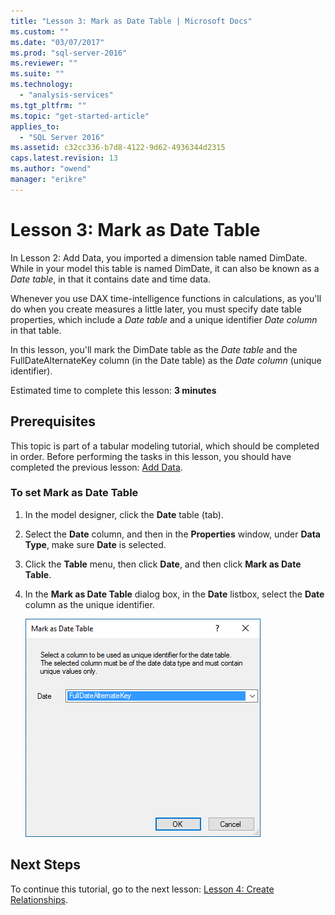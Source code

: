 ```yaml
---
title: "Lesson 3: Mark as Date Table | Microsoft Docs"
ms.custom: ""
ms.date: "03/07/2017"
ms.prod: "sql-server-2016"
ms.reviewer: ""
ms.suite: ""
ms.technology: 
  - "analysis-services"
ms.tgt_pltfrm: ""
ms.topic: "get-started-article"
applies_to: 
  - "SQL Server 2016"
ms.assetid: c32cc336-b7d8-4122-9d62-4936344d2315
caps.latest.revision: 13
ms.author: "owend"
manager: "erikre"
---
```

# Lesson 3: Mark as Date Table
In Lesson 2: Add Data, you imported a dimension table named DimDate. While in your model this table is named DimDate, it can also be known as a *Date table*, in that it contains date and time data.  
  
Whenever you use DAX time-intelligence functions in calculations, as you'll do when you create measures a little later, you must specify date table properties, which include a *Date table* and a unique identifier *Date column* in that table.
  
In this lesson, you'll mark the DimDate table as the *Date table* and the FullDateAlternateKey column (in the Date table) as the *Date column* (unique identifier).  
  
Estimated time to complete this lesson: **3 minutes**  
  
## Prerequisites  
This topic is part of a tabular modeling tutorial, which should be completed in order. Before performing the tasks in this lesson, you should have completed the previous lesson: [Add Data](../../analysis-services/tutorials/lesson-2-add-data.md).  
  
### To set Mark as Date Table  
  
1.  In the model designer, click the **Date** table (tab).  
  
2.  Select the **Date** column, and then in the **Properties** window, under **Data Type**, make sure  **Date** is selected.  
  
3.  Click the **Table** menu, then click **Date**, and then click **Mark as Date Table**.  
  
4.  In the **Mark as Date Table** dialog box, in the **Date** listbox, select the **Date** column as the unique identifier.  

    ![as-tabular-lesson3-date-table](../../analysis-services/tutorials/media/as-tabular-lesson3-date-table.png)
  
## Next Steps  
To continue this tutorial, go to the next lesson: [Lesson 4: Create Relationships](../../analysis-services/tutorials/lesson-4-create-relationships.md).  
  
  
  
